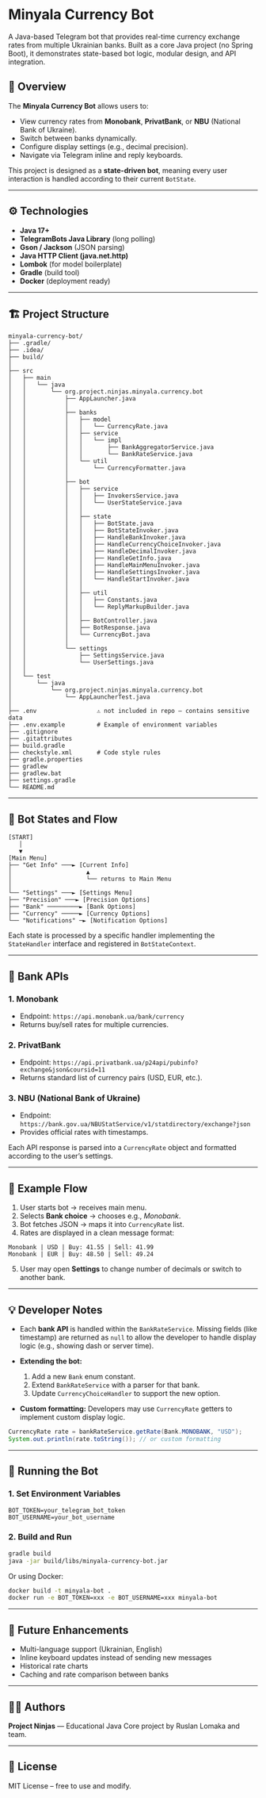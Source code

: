 # Minyala Currency Bot

A Java-based Telegram bot that provides real-time currency exchange rates from multiple Ukrainian banks. Built as a core Java project (no Spring Boot), it demonstrates state-based bot logic, modular design, and API integration.

## 🧩 Overview

The **Minyala Currency Bot** allows users to:
- View currency rates from **Monobank**, **PrivatBank**, or **NBU** (National Bank of Ukraine).
- Switch between banks dynamically.
- Configure display settings (e.g., decimal precision).
- Navigate via Telegram inline and reply keyboards.

This project is designed as a **state-driven bot**, meaning every user interaction is handled according to their current `BotState`.

---

## ⚙️ Technologies

- **Java 17+**
- **TelegramBots Java Library** (long polling)
- **Gson / Jackson** (JSON parsing)
- **Java HTTP Client (java.net.http)**
- **Lombok** (for model boilerplate)
- **Gradle** (build tool)
- **Docker** (deployment ready)

---

## 🏗️ Project Structure

```
minyala-currency-bot/
├── .gradle/
├── .idea/
├── build/
│
├── src
│   ├── main
│   │   └── java
│   │       └── org.project.ninjas.minyala.currency.bot
│   │           ├── AppLauncher.java
│   │           │
│   │           ├── banks
│   │           │   ├── model
│   │           │   │   └── CurrencyRate.java
│   │           │   ├── service
│   │           │   │   └── impl
│   │           │   │       ├── BankAggregatorService.java
│   │           │   │       └── BankRateService.java
│   │           │   └── util
│   │           │       └── CurrencyFormatter.java
│   │           │
│   │           ├── bot
│   │           │   ├── service
│   │           │   │   ├── InvokersService.java
│   │           │   │   └── UserStateService.java
│   │           │   │
│   │           │   ├── state
│   │           │   │   ├── BotState.java
│   │           │   │   ├── BotStateInvoker.java
│   │           │   │   ├── HandleBankInvoker.java
│   │           │   │   ├── HandleCurrencyChoiceInvoker.java
│   │           │   │   ├── HandleDecimalInvoker.java
│   │           │   │   ├── HandleGetInfo.java
│   │           │   │   ├── HandleMainMenuInvoker.java
│   │           │   │   ├── HandleSettingsInvoker.java
│   │           │   │   └── HandleStartInvoker.java
│   │           │   │
│   │           │   ├── util
│   │           │   │   ├── Constants.java
│   │           │   │   └── ReplyMarkupBuilder.java
│   │           │   │
│   │           │   ├── BotController.java
│   │           │   ├── BotResponse.java
│   │           │   └── CurrencyBot.java
│   │           │
│   │           └── settings
│   │               ├── SettingsService.java
│   │               └── UserSettings.java
│   │
│   └── test
│       └── java
│           └── org.project.ninjas.minyala.currency.bot
│               └── AppLauncherTest.java
│
├── .env                 ⚠️ not included in repo — contains sensitive data
├── .env.example         # Example of environment variables
├── .gitignore
├── .gitattributes
├── build.gradle
├── checkstyle.xml       # Code style rules
├── gradle.properties
├── gradlew
├── gradlew.bat
├── settings.gradle
└── README.md

```

---

## 🧠 Bot States and Flow


```
[START]
   │ 
   ▼
[Main Menu]
├── "Get Info" ───► [Current Info]
│                     ▲
│                     └── returns to Main Menu
│
└── "Settings" ───► [Settings Menu]
├── "Precision" ───► [Precision Options]
├── "Bank" ─────────► [Bank Options]
├── "Currency" ─────► [Currency Options]
└── "Notifications" ─► [Notification Options]
```
Each state is processed by a specific handler implementing the `StateHandler` interface and registered in `BotStateContext`.

---

## 🏦 Bank APIs

### 1. Monobank
- Endpoint: `https://api.monobank.ua/bank/currency`
- Returns buy/sell rates for multiple currencies.

### 2. PrivatBank
- Endpoint: `https://api.privatbank.ua/p24api/pubinfo?exchange&json&coursid=11`
- Returns standard list of currency pairs (USD, EUR, etc.).

### 3. NBU (National Bank of Ukraine)
- Endpoint: `https://bank.gov.ua/NBUStatService/v1/statdirectory/exchange?json`
- Provides official rates with timestamps.

Each API response is parsed into a `CurrencyRate` object and formatted according to the user’s settings.

---

## 💬 Example Flow

1. User starts bot → receives main menu.
2. Selects **Bank choice** → chooses e.g., *Monobank*.
3. Bot fetches JSON → maps it into `CurrencyRate` list.
4. Rates are displayed in a clean message format:

```
Monobank | USD | Buy: 41.55 | Sell: 41.99
Monobank | EUR | Buy: 48.50 | Sell: 49.24
```

5. User may open **Settings** to change number of decimals or switch to another bank.

---

## 💡 Developer Notes

- Each **bank API** is handled within the `BankRateService`. Missing fields (like timestamp) are returned as `null` to allow the developer to handle display logic (e.g., showing dash or server time).
- **Extending the bot:**
    1. Add a new `Bank` enum constant.
    2. Extend `BankRateService` with a parser for that bank.
    3. Update `CurrencyChoiceHandler` to support the new option.

- **Custom formatting:** Developers may use `CurrencyRate` getters to implement custom display logic.

```java
CurrencyRate rate = bankRateService.getRate(Bank.MONOBANK, "USD");
System.out.println(rate.toString()); // or custom formatting
```

---

## 🚀 Running the Bot

### 1. Set Environment Variables

```
BOT_TOKEN=your_telegram_bot_token
BOT_USERNAME=your_bot_username
```

### 2. Build and Run

```bash
gradle build
java -jar build/libs/minyala-currency-bot.jar
```

Or using Docker:

```bash
docker build -t minyala-bot .
docker run -e BOT_TOKEN=xxx -e BOT_USERNAME=xxx minyala-bot
```

---

## 🧩 Future Enhancements

- Multi-language support (Ukrainian, English)
- Inline keyboard updates instead of sending new messages
- Historical rate charts
- Caching and rate comparison between banks

---

## 🧑‍💻 Authors

**Project Ninjas** — Educational Java Core project by Ruslan Lomaka and team.

---

## 📄 License

MIT License – free to use and modify.
